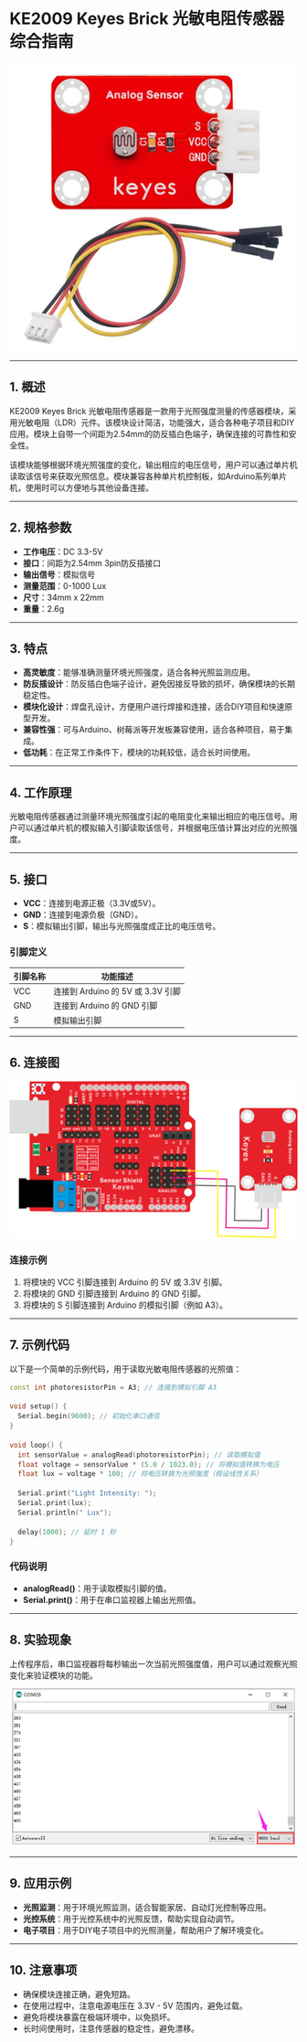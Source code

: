 # KE2009 Keyes Brick 光敏电阻传感器综合指南

![image-20250317151413881](media/image-20250317151413881.png)

---

## 1. 概述
KE2009 Keyes Brick 光敏电阻传感器是一款用于光照强度测量的传感器模块，采用光敏电阻（LDR）元件。该模块设计简洁，功能强大，适合各种电子项目和DIY应用。模块上自带一个间距为2.54mm的防反插白色端子，确保连接的可靠性和安全性。

该模块能够根据环境光照强度的变化，输出相应的电压信号，用户可以通过单片机读取该信号来获取光照信息。模块兼容各种单片机控制板，如Arduino系列单片机，使用时可以方便地与其他设备连接。

---

## 2. 规格参数
- **工作电压**：DC 3.3-5V  
- **接口**：间距为2.54mm 3pin防反插接口  
- **输出信号**：模拟信号  
- **测量范围**：0-1000 Lux  
- **尺寸**：34mm x 22mm  
- **重量**：2.6g  

---

## 3. 特点
- **高灵敏度**：能够准确测量环境光照强度，适合各种光照监测应用。
- **防反插设计**：防反插白色端子设计，避免因接反导致的损坏，确保模块的长期稳定性。
- **模块化设计**：焊盘孔设计，方便用户进行焊接和连接，适合DIY项目和快速原型开发。
- **兼容性强**：可与Arduino、树莓派等开发板兼容使用，适合各种项目，易于集成。
- **低功耗**：在正常工作条件下，模块的功耗较低，适合长时间使用。

---

## 4. 工作原理
光敏电阻传感器通过测量环境光照强度引起的电阻变化来输出相应的电压信号。用户可以通过单片机的模拟输入引脚读取该信号，并根据电压值计算出对应的光照强度。

---

## 5. 接口
- **VCC**：连接到电源正极（3.3V或5V）。
- **GND**：连接到电源负极（GND）。
- **S**：模拟输出引脚，输出与光照强度成正比的电压信号。

### 引脚定义
| 引脚名称 | 功能描述                     |
|----------|------------------------------|
| VCC      | 连接到 Arduino 的 5V 或 3.3V 引脚   |
| GND      | 连接到 Arduino 的 GND 引脚  |
| S     | 模拟输出引脚                |

---

## 6. 连接图
![image-20250317151425218](media/image-20250317151425218.png)

### 连接示例
1. 将模块的 VCC 引脚连接到 Arduino 的 5V 或 3.3V 引脚。
2. 将模块的 GND 引脚连接到 Arduino 的 GND 引脚。
3. 将模块的 S 引脚连接到 Arduino 的模拟引脚（例如 A3）。

---

## 7. 示例代码
以下是一个简单的示例代码，用于读取光敏电阻传感器的光照值：
```cpp
const int photoresistorPin = A3; // 连接到模拟引脚 A3

void setup() {
  Serial.begin(9600); // 初始化串口通信
}

void loop() {
  int sensorValue = analogRead(photoresistorPin); // 读取模拟值
  float voltage = sensorValue * (5.0 / 1023.0); // 将模拟值转换为电压
  float lux = voltage * 100; // 将电压转换为光照强度（假设线性关系）
  
  Serial.print("Light Intensity: ");
  Serial.print(lux);
  Serial.println(" Lux");
  
  delay(1000); // 延时 1 秒
}
```

### 代码说明
- **analogRead()**：用于读取模拟引脚的值。
- **Serial.print()**：用于在串口监视器上输出光照值。

---

## 8. 实验现象
上传程序后，串口监视器将每秒输出一次当前光照强度值，用户可以通过观察光照变化来验证模块的功能。

![image-20250317151438713](media/image-20250317151438713.png)

---

## 9. 应用示例
- **光照监测**：用于环境光照监测，适合智能家居、自动灯光控制等应用。
- **光控系统**：用于光控系统中的光照反馈，帮助实现自动调节。
- **电子项目**：用于DIY电子项目中的光照测量，帮助用户了解环境变化。

---

## 10. 注意事项
- 确保模块连接正确，避免短路。
- 在使用过程中，注意电源电压在 3.3V - 5V 范围内，避免过载。
- 避免将模块暴露在极端环境中，以免损坏。
- 长时间使用时，注意传感器的稳定性，避免漂移。

